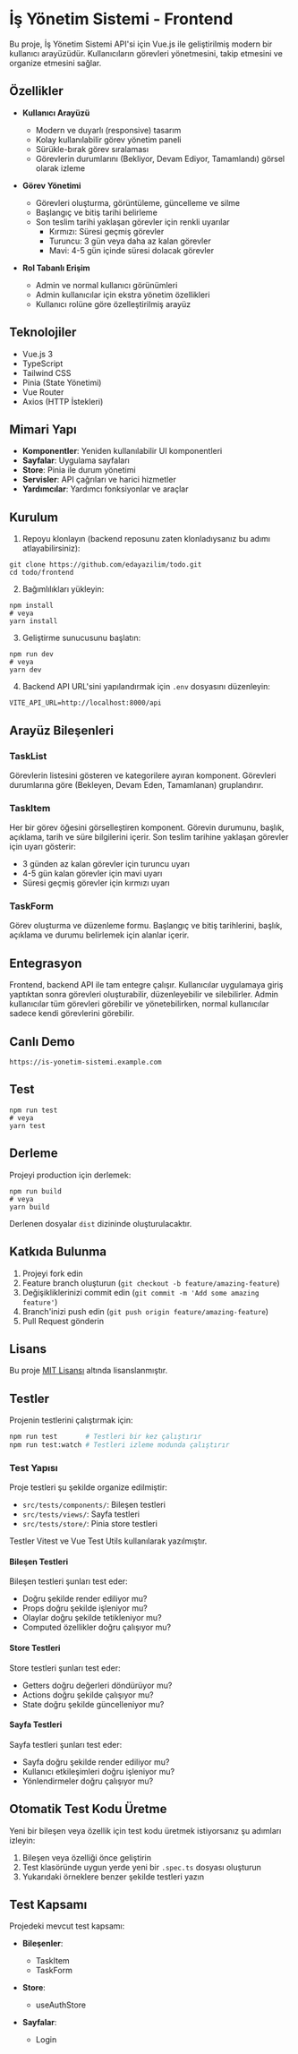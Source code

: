 # İş Yönetim Sistemi - Frontend

Bu proje, İş Yönetim Sistemi API'si için Vue.js ile geliştirilmiş modern bir kullanıcı arayüzüdür. Kullanıcıların görevleri yönetmesini, takip etmesini ve organize etmesini sağlar.

## Özellikler

- **Kullanıcı Arayüzü**
  - Modern ve duyarlı (responsive) tasarım
  - Kolay kullanılabilir görev yönetim paneli
  - Sürükle-bırak görev sıralaması
  - Görevlerin durumlarını (Bekliyor, Devam Ediyor, Tamamlandı) görsel olarak izleme

- **Görev Yönetimi**
  - Görevleri oluşturma, görüntüleme, güncelleme ve silme
  - Başlangıç ve bitiş tarihi belirleme
  - Son teslim tarihi yaklaşan görevler için renkli uyarılar
    - Kırmızı: Süresi geçmiş görevler
    - Turuncu: 3 gün veya daha az kalan görevler
    - Mavi: 4-5 gün içinde süresi dolacak görevler

- **Rol Tabanlı Erişim**
  - Admin ve normal kullanıcı görünümleri
  - Admin kullanıcılar için ekstra yönetim özellikleri
  - Kullanıcı rolüne göre özelleştirilmiş arayüz

## Teknolojiler

- Vue.js 3
- TypeScript
- Tailwind CSS
- Pinia (State Yönetimi)
- Vue Router
- Axios (HTTP İstekleri)

## Mimari Yapı

- **Komponentler**: Yeniden kullanılabilir UI komponentleri
- **Sayfalar**: Uygulama sayfaları
- **Store**: Pinia ile durum yönetimi
- **Servisler**: API çağrıları ve harici hizmetler
- **Yardımcılar**: Yardımcı fonksiyonlar ve araçlar

## Kurulum

1. Repoyu klonlayın (backend reposunu zaten klonladıysanız bu adımı atlayabilirsiniz):
```
git clone https://github.com/edayazilim/todo.git
cd todo/frontend
```

2. Bağımlılıkları yükleyin:
```
npm install
# veya
yarn install
```

3. Geliştirme sunucusunu başlatın:
```
npm run dev
# veya
yarn dev
```

4. Backend API URL'sini yapılandırmak için `.env` dosyasını düzenleyin:
```
VITE_API_URL=http://localhost:8000/api
```

## Arayüz Bileşenleri

### TaskList
Görevlerin listesini gösteren ve kategorilere ayıran komponent. Görevleri durumlarına göre (Bekleyen, Devam Eden, Tamamlanan) gruplandırır.

### TaskItem
Her bir görev öğesini görselleştiren komponent. Görevin durumunu, başlık, açıklama, tarih ve süre bilgilerini içerir. Son teslim tarihine yaklaşan görevler için uyarı gösterir:
- 3 günden az kalan görevler için turuncu uyarı
- 4-5 gün kalan görevler için mavi uyarı
- Süresi geçmiş görevler için kırmızı uyarı

### TaskForm
Görev oluşturma ve düzenleme formu. Başlangıç ve bitiş tarihlerini, başlık, açıklama ve durumu belirlemek için alanlar içerir.

## Entegrasyon

Frontend, backend API ile tam entegre çalışır. Kullanıcılar uygulamaya giriş yaptıktan sonra görevleri oluşturabilir, düzenleyebilir ve silebilirler. Admin kullanıcılar tüm görevleri görebilir ve yönetebilirken, normal kullanıcılar sadece kendi görevlerini görebilir.

## Canlı Demo

```
https://is-yonetim-sistemi.example.com
```

## Test

```
npm run test
# veya
yarn test
```

## Derleme

Projeyi production için derlemek:

```
npm run build
# veya
yarn build
```

Derlenen dosyalar `dist` dizininde oluşturulacaktır.

## Katkıda Bulunma

1. Projeyi fork edin
2. Feature branch oluşturun (`git checkout -b feature/amazing-feature`)
3. Değişikliklerinizi commit edin (`git commit -m 'Add some amazing feature'`)
4. Branch'inizi push edin (`git push origin feature/amazing-feature`)
5. Pull Request gönderin

## Lisans

Bu proje [MIT Lisansı](LICENSE) altında lisanslanmıştır.

## Testler

Projenin testlerini çalıştırmak için:

```bash
npm run test       # Testleri bir kez çalıştırır
npm run test:watch # Testleri izleme modunda çalıştırır
```

### Test Yapısı

Proje testleri şu şekilde organize edilmiştir:

- `src/tests/components/`: Bileşen testleri
- `src/tests/views/`: Sayfa testleri
- `src/tests/store/`: Pinia store testleri

Testler Vitest ve Vue Test Utils kullanılarak yazılmıştır.

#### Bileşen Testleri

Bileşen testleri şunları test eder:

- Doğru şekilde render ediliyor mu?
- Props doğru şekilde işleniyor mu?
- Olaylar doğru şekilde tetikleniyor mu?
- Computed özellikler doğru çalışıyor mu?

#### Store Testleri

Store testleri şunları test eder:

- Getters doğru değerleri döndürüyor mu?
- Actions doğru şekilde çalışıyor mu?
- State doğru şekilde güncelleniyor mu?

#### Sayfa Testleri

Sayfa testleri şunları test eder:

- Sayfa doğru şekilde render ediliyor mu?
- Kullanıcı etkileşimleri doğru işleniyor mu?
- Yönlendirmeler doğru çalışıyor mu?

## Otomatik Test Kodu Üretme

Yeni bir bileşen veya özellik için test kodu üretmek istiyorsanız şu adımları izleyin:

1. Bileşen veya özelliği önce geliştirin
2. Test klasöründe uygun yerde yeni bir `.spec.ts` dosyası oluşturun
3. Yukarıdaki örneklere benzer şekilde testleri yazın

## Test Kapsamı

Projedeki mevcut test kapsamı:

- **Bileşenler**:
  - TaskItem
  - TaskForm
  
- **Store**:
  - useAuthStore
  
- **Sayfalar**:
  - Login
